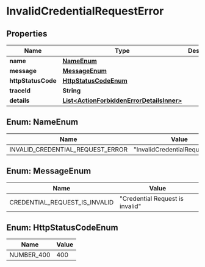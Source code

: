 # InvalidCredentialRequestError

## Properties

| Name               | Type                                                                                    | Description | Notes      |
| ------------------ | --------------------------------------------------------------------------------------- | ----------- | ---------- |
| **name**           | [**NameEnum**](#NameEnum)                                                               |             |            |
| **message**        | [**MessageEnum**](#MessageEnum)                                                         |             |            |
| **httpStatusCode** | [**HttpStatusCodeEnum**](#HttpStatusCodeEnum)                                           |             |            |
| **traceId**        | **String**                                                                              |             |            |
| **details**        | [**List&lt;ActionForbiddenErrorDetailsInner&gt;**](ActionForbiddenErrorDetailsInner.md) |             | [optional] |

## Enum: NameEnum

| Name                             | Value                                     |
| -------------------------------- | ----------------------------------------- |
| INVALID_CREDENTIAL_REQUEST_ERROR | &quot;InvalidCredentialRequestError&quot; |

## Enum: MessageEnum

| Name                          | Value                                     |
| ----------------------------- | ----------------------------------------- |
| CREDENTIAL_REQUEST_IS_INVALID | &quot;Credential Request is invalid&quot; |

## Enum: HttpStatusCodeEnum

| Name       | Value |
| ---------- | ----- |
| NUMBER_400 | 400   |
